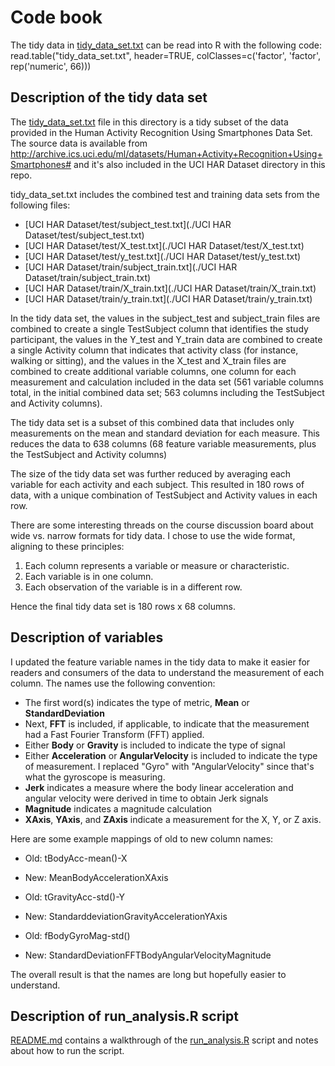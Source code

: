 # Code book

The tidy data in [tidy_data_set.txt](./tidy_data_set.txt) can be read into R with the following code:
	read.table("tidy_data_set.txt", header=TRUE, colClasses=c('factor', 'factor', rep('numeric', 66)))

## Description of the tidy data set

The [tidy_data_set.txt](./tidy_data_set.txt) file in this directory is a tidy subset of the data provided in the Human Activity Recognition Using Smartphones Data Set. The source data is available from http://archive.ics.uci.edu/ml/datasets/Human+Activity+Recognition+Using+Smartphones# and it's also included in the UCI HAR Dataset directory in this repo. 

tidy_data_set.txt includes the combined test and training data sets from the following files:

- [UCI HAR Dataset/test/subject_test.txt](./UCI HAR Dataset/test/subject_test.txt)
- [UCI HAR Dataset/test/X_test.txt](./UCI HAR Dataset/test/X_test.txt)
- [UCI HAR Dataset/test/y_test.txt](./UCI HAR Dataset/test/y_test.txt)
- [UCI HAR Dataset/train/subject_train.txt](./UCI HAR Dataset/train/subject_train.txt)
- [UCI HAR Dataset/train/X_train.txt](./UCI HAR Dataset/train/X_train.txt)
- [UCI HAR Dataset/train/y_train.txt](./UCI HAR Dataset/train/y_train.txt)

In the tidy data set, the values in the subject_test and subject_train files are combined to create a single TestSubject column that identifies the study participant, the values in the Y_test and Y_train data are combined to create a single Activity column that indicates that activity class (for instance, walking or sitting), and the values in the X_test and X_train files are combined to create additional variable columns, one column for each measurement and calculation included in the data set (561 variable columns total, in the initial combined data set; 563 columns including the TestSubject and Activity columns).

The tidy data set is a subset of this combined data that includes only measurements on the mean and standard deviation for each measure. This reduces the data to 638 columns (68 feature variable measurements, plus the TestSubject and Activity columns)

The size of the tidy data set was further reduced by averaging each variable for each activity and each subject. This resulted in 180 rows of data, with a unique combination of TestSubject and Activity values in each row. 

There are some interesting threads on the course discussion board about wide vs. narrow formats for tidy data. I chose to use the wide format, aligning to these principles:

1. Each column represents a variable or measure or characteristic.
2. Each variable is in one column.
3. Each observation of the variable is in a different row.

Hence the final tidy data set is 180 rows x 68 columns.

## Description of variables

I updated the feature variable names in the tidy data to make it easier for readers and consumers of the data to understand the measurement of each column. The names use the following convention:

- The first word(s) indicates the type of metric, **Mean** or **StandardDeviation**
- Next, **FFT** is included, if applicable, to indicate that the measurement had a Fast Fourier Transform (FFT) applied. 
- Either **Body** or **Gravity** is included to indicate the type of signal
- Either **Acceleration** or **AngularVelocity** is included to indicate the type of measurement. I replaced "Gyro" with "AngularVelocity" since that's what the gyroscope is measuring.
- **Jerk** indicates a measure where the body linear acceleration and angular velocity were derived in time to obtain Jerk signals
- **Magnitude** indicates a magnitude calculation
- **XAxis**, **YAxis**, and **ZAxis** indicate a measurement for the X, Y, or Z axis.

Here are some example mappings of old to new column names:

- Old: tBodyAcc-mean()-X
- New: MeanBodyAccelerationXAxis

- Old: tGravityAcc-std()-Y
- New: StandarddeviationGravityAccelerationYAxis

- Old: fBodyGyroMag-std()
- New: StandardDeviationFFTBodyAngularVelocityMagnitude

The overall result is that the names are long but hopefully easier to understand.

## Description of run_analysis.R script

[README.md](./README.md) contains a walkthrough of the [run_analysis.R](./run_analysis.R) script and notes about how to run the script.
